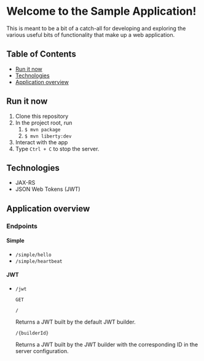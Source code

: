 # Welcome to the Sample Application!

This is meant to be a bit of a catch-all for developing and exploring the various useful bits of functionality that make up a web application.

## Table of Contents

- [Run it now](#run-it-now)
- [Technologies](#technologies)
- [Application overview](#application-overview)

## Run it now

1. Clone this repository
1. In the project root, run
    1. `$ mvn package`
    1. `$ mvn liberty:dev`
1. Interact with the app
1. Type `Ctrl + C` to stop the server.

## Technologies

- JAX-RS
- JSON Web Tokens (JWT)

## Application overview

### Endpoints

#### Simple

- `/simple/hello`
- `/simple/heartbeat`

#### JWT

- `/jwt`

    `GET`

    `/`

    Returns a JWT built by the default JWT builder.

    `/{builderId}`

    Returns a JWT built by the JWT builder with the corresponding ID in the server configuration.